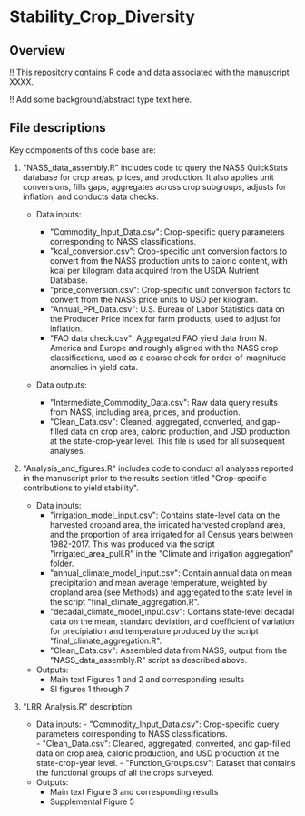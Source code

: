 # Stability_Crop_Diversity

## Overview

!! This repository contains R code and data associated with the manuscript XXXX. 

!! Add some background/abstract type text here. 


## File descriptions

Key components of this code base are: 

1. "NASS_data_assembly.R" includes code to query the NASS QuickStats database for crop areas, prices, and production. It also applies unit conversions, fills gaps, aggregates across crop subgroups, adjusts for inflation, and conducts data checks.
	- Data inputs:  
		- "Commodity_Input_Data.csv": Crop-specific query parameters corresponding to NASS classifications.       
		- "kcal_conversion.csv": Crop-specific unit conversion factors to convert from the NASS production units to caloric content, with kcal per kilogram data acquired from the USDA Nutrient Database.  
		- "price_conversion.csv": Crop-specific unit conversion factors to convert from the NASS price units to USD per kilogram.  
		- "Annual_PPI_Data.csv": U.S. Bureau of Labor Statistics data on the Producer Price Index for farm products, used to adjust for inflation. 
		- "FAO data check.csv": Aggregated FAO yield data from N. America and Europe and roughly aligned with the NASS crop classifications, used as a coarse check for order-of-magnitude anomalies in yield data.  
              
	- Data outputs:  
		- "Intermediate_Commodity_Data.csv": Raw data query results from NASS, including area, prices, and production.  
		- "Clean_Data.csv": Cleaned, aggregated, converted, and gap-filled data on crop area, caloric production, and USD production at the state-crop-year level. This file is used for all subsequent analyses.  

2. "Analysis_and_figures.R" includes code to conduct all analyses reported in the manuscript prior to the results section titled "Crop-specific contributions to yield stability".  
	- Data inputs:  
		- "irrigation_model_input.csv": Contains state-level data on the harvested cropand area, the irrigated harvested cropland area, and the proportion of area irrigated for all Census years between 1982-2017. This was produced via the script "irrigated_area_pull.R" in the "Climate and irrigation aggregation" folder.  
		- "annual_climate_model_input.csv": Contain annual data on mean precipitation and mean average temperature, weighted by cropland area (see Methods) and aggregated to the state level in the script "final_climate_aggregation.R".  
		- "decadal_climate_model_input.csv": Contains state-level decadal data on the mean, standard deviation, and coefficient of variation for precipiation and temperature produced by the script "final_climate_aggregation.R".
		- "Clean_Data.csv": Assembled data from NASS, output from the "NASS_data_assembly.R" script as described above. 
	- Outputs: 
		- Main text Figures 1 and 2 and corresponding results
		- SI figures 1 through 7 

3. "LRR_Analysis.R" description. 
	- Data inputs:  - "Commodity_Input_Data.csv": Crop-specific query parameters corresponding to NASS classifications.       
					- "Clean_Data.csv": Cleaned, aggregated, converted, and gap-filled data on crop area, caloric production, and USD production at the state-crop-year level.
					- "Function_Groups.csv": Dataset that contains the functional groups of all the crops surveyed.
	- Outputs:  
		- Main text Figure 3 and corresponding results
		- Supplemental Figure 5
            
